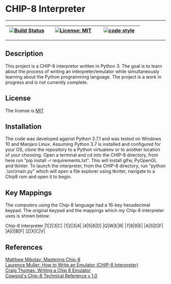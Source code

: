 # CHIP-8 Interpreter

---

| &nbsp;[![Build Status](https://travis-ci.org/IslayLaphroaig/CHIP-8.svg?branch=master)](https://travis-ci.org/IslayLaphroaig/CHIP-8)&nbsp;&nbsp; | &nbsp;&nbsp;[![License: MIT](https://img.shields.io/badge/License-MIT-yellow.svg)](https://opensource.org/licenses/MIT)&nbsp;&nbsp; | &nbsp;&nbsp; [![code style](https://img.shields.io/badge/code%20style-black-000000.svg)](https://github.com/ambv/black)&nbsp;&nbsp; |
|-------|-------|-------|

---

## Description
This project is a CHIP-8 interpretor written in Python 3. The goal is to learn about the process of writing an interpreter/emulator while simultaneously learning about the Python programming language. The project is a work in progress and is not currently complete.

## License
The license is [MIT](https://github.com/IslayLaphroaig/CHIP-8/blob/master/LICENSE)

## Installation
The code was developed against Python 3.7.1 and was tested on Windows 10 and Manjaro Linux. Assuming Python 3.7 is installed and configured for your OS, clone the repository to a Python virtualenv or to another location of your choosing. Open a terminal and cd into the CHIP-8 directory, from here run "pip install -r requirements.txt". This will install glfw, PyOpenGL and tkinter. To launch the interpreter, from the CHIP-8 directory, run "python .\src\main.py" which will open a file explorer using tkinter, navigate to a Chip8 rom and open it to begin.

## Key Mappings
The computers using the Chip-8 language had a 16-key hexadecimal keypad. The original keypad and the mappings which my Chip-8 interpreter uses is shown below:

  Chip-8   Interpreter
|1|2|3|C|   |1|2|3|4|
|4|5|6|D|   |Q|W|E|R|
|7|8|9|E|   |A|S|D|F|
|A|0|B|F|   |Z|X|C|V|


## References
[Matthew Mikolay: Mastering Chip-8](http://mattmik.com/files/chip8/mastering/chip8.html)<br/>
[Laurence Muller: How to Write an Emulator (CHIP-8 Interpreter)](http://www.multigesture.net/articles/how-to-write-an-emulator-chip-8-interpreter/)<br/>
[Craig Thomas: Writing a Chip 8 Emulator](http://craigthomas.ca/blog/2014/06/21/writing-a-chip-8-emulator-part-1/)<br/>
[Cowgod's Chip-8 Technical Reference v 1.0](http://devernay.free.fr/hacks/chip8/C8TECH10.HTM)<br/>
